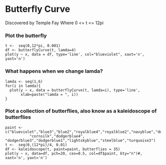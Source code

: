 # Butterfly Curve
Discovered by Temple Fay
Where 0 <= t <= 12pi

### Plot the butterfly
```
t <-  seq(0,12*pi, 0.001)
df <- butterflyCurve(t, lamda=4)
plot(y ~ x, data = df, type='line', col="blueviolet", xaxt='n', yaxt='n') 
```

### What happens when we change lamda?
```
lamda <- seq(1,6)
for(i in lamda){
  plot(y ~ x, data = butterflyCurve(t, lamda=i), type='line',
       xlab=paste("lamda = ", i))
}
```

### Plot a collection of butterflies, also know as a kaleidoscope of butterflies
```
paint <- c("blueviolet","blue3","blue2","royalblue4","royalblue2","navyblue","deepskyblue4","deepskyblue2",
           "cornsilk","dodgerblue4", "dodgerblue3","dodgerblue1","lightskyblue","steelblue","turquoise3")
t <-  seq(0,(12*pi)/4, 0.01)
df <- kaleidoscope(t, paint=paint, butterflies = 35)
plot(y ~ x, data=df, pch=20, cex=0.5, col=df$paint, bty="n")#, xaxt='n', yaxt='n')
```